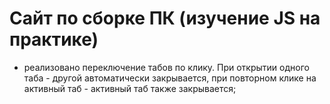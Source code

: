 # Сайт по сборке ПК (изучение JS на практике)
- реализовано переключение табов по клику. При открытии одного таба - другой автоматически закрывается, при повторном клике на активный таб - активный таб также закрывается;
